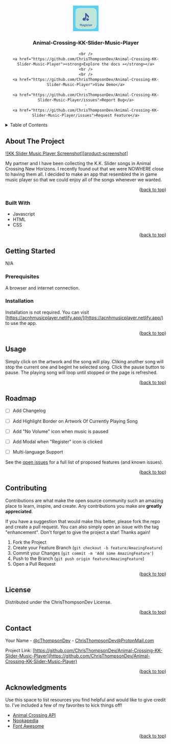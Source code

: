 <div id="top"></div>
<!--
*** Thanks for checking out the Best-README-Template. If you have a suggestion
*** that would make this better, please fork the repo and create a pull request
*** or simply open an issue with the tag "enhancement".
*** Don't forget to give the project a star!
*** Thanks again! Now go create something AMAZING! :D
-->



<!-- PROJECT SHIELDS -->
<!--
*** I'm using markdown "reference style" links for readability.
*** Reference links are enclosed in brackets [ ] instead of parentheses ( ).
*** See the bottom of this document for the declaration of the reference variables
*** for contributors-url, forks-url, etc. This is an optional, concise syntax you may use.
*** https://www.markdownguide.org/basic-syntax/#reference-style-links
-->


<!-- PROJECT LOGO -->
<br />
<div align="center">
  <a href="https://github.com/ChrisThompsonDev/Animal-Crossing-KK-Slider-Music-Player">
    <img src="images/register button.png" alt="Logo" width="80" height="80">
  </a>

  <h3 align="center">Animal-Crossing-KK-Slider-Music-Player</h3>

  <p align="center">
    
    <br />
    <a href="https://github.com/ChrisThompsonDev/Animal-Crossing-KK-Slider-Music-Player"><strong>Explore the docs »</strong></a>
    <br />
    <br />
    <a href="https://github.com/ChrisThompsonDev/Animal-Crossing-KK-Slider-Music-Player">View Demo</a>
    ·
    <a href="https://github.com/ChrisThompsonDev/Animal-Crossing-KK-Slider-Music-Player/issues">Report Bug</a>
    ·
    <a href="https://github.com/ChrisThompsonDev/Animal-Crossing-KK-Slider-Music-Player/issues">Request Feature</a>
  </p>
</div>



<!-- TABLE OF CONTENTS -->
<details>
  <summary>Table of Contents</summary>
  <ol>
    <li>
      <a href="#about-the-project">About The Project</a>
      <ul>
        <li><a href="#built-with">Built With</a></li>
      </ul>
    </li>
    <li>
      <a href="#getting-started">Getting Started</a>
      <ul>
        <li><a href="#prerequisites">Prerequisites</a></li>
        <li><a href="#installation">Installation</a></li>
      </ul>
    </li>
    <li><a href="#usage">Usage</a></li>
    <li><a href="#roadmap">Roadmap</a></li>
    <li><a href="#contributing">Contributing</a></li>
    <li><a href="#license">License</a></li>
    <li><a href="#contact">Contact</a></li>
    <li><a href="#acknowledgments">Acknowledgments</a></li>
  </ol>
</details>



<!-- ABOUT THE PROJECT -->
## About The Project

[![KK Slider Music Player Screenshot][product-screenshot]](https://i.imgur.com/Q4YPdOX.png)

My partner and I have been collecting the K.K. Slider songs in Animal Crossing New Horizons. I recently found out that we were NOWHERE close to having them all. I decided to make an app that resembled the in game music player so that we could enjoy all of the songs whenever we wanted. 

<p align="right">(<a href="#top">back to top</a>)</p>



### Built With

* Javascript
* HTML
* CSS

<p align="right">(<a href="#top">back to top</a>)</p>



<!-- GETTING STARTED -->
## Getting Started

N/A

### Prerequisites

A browser and internet connection.

### Installation

Installation is not required. You can visit [https://acnhmusicplayer.netlify.app/](https://acnhmusicplayer.netlify.app/) to use the app.

<p align="right">(<a href="#top">back to top</a>)</p>



<!-- USAGE EXAMPLES -->
## Usage

Simply click on the artwork and the song will play. Cliking another song will stop the current one and begint he selected song. Click the pause button to pause. The playing song will loop until stopped or the page is refreshed.

<p align="right">(<a href="#top">back to top</a>)</p>



<!-- ROADMAP -->
## Roadmap

- [ ] Add Changelog
- [ ] Add Highlight Border on Artwork Of Currently Playing Song
- [ ] Add "No Volume" icon when music is paused
- [ ] Add Modal when "Register" icon is clicked
- [ ] Multi-language Support


See the [open issues](https://github.com/ChrisThompsonDev/Animal-Crossing-KK-Slider-Music-Player/issues) for a full list of proposed features (and known issues).

<p align="right">(<a href="#top">back to top</a>)</p>



<!-- CONTRIBUTING -->
## Contributing

Contributions are what make the open source community such an amazing place to learn, inspire, and create. Any contributions you make are **greatly appreciated**.

If you have a suggestion that would make this better, please fork the repo and create a pull request. You can also simply open an issue with the tag "enhancement".
Don't forget to give the project a star! Thanks again!

1. Fork the Project
2. Create your Feature Branch (`git checkout -b feature/AmazingFeature`)
3. Commit your Changes (`git commit -m 'Add some AmazingFeature'`)
4. Push to the Branch (`git push origin feature/AmazingFeature`)
5. Open a Pull Request

<p align="right">(<a href="#top">back to top</a>)</p>



<!-- LICENSE -->
## License

Distributed under the ChrisThompsonDev License. 

<p align="right">(<a href="#top">back to top</a>)</p>



<!-- CONTACT -->
## Contact

Your Name - [@cThompsonDev](https://twitter.com/cThompsonDev) - ChrisThompsonDev@ProtonMail.com

Project Link: [https://github.com/ChrisThompsonDev/Animal-Crossing-KK-Slider-Music-Player](https://github.com/ChrisThompsonDev/Animal-Crossing-KK-Slider-Music-Player)

<p align="right">(<a href="#top">back to top</a>)</p>



<!-- ACKNOWLEDGMENTS -->
## Acknowledgments

Use this space to list resources you find helpful and would like to give credit to. I've included a few of my favorites to kick things off!

* [Animal Crossing API](https://acnhapi.com/)
* [Nookapedia](https://nookipedia.com/wiki/Main_Page)
* [Font Awesome](https://fontawesome.com)


<p align="right">(<a href="#top">back to top</a>)</p>



<!-- MARKDOWN LINKS & IMAGES -->
<!-- https://www.markdownguide.org/basic-syntax/#reference-style-links -->
<!--[contributors-shield]: https://img.shields.io/github/contributors/othneildrew/Best-README-Template.svg?style=for-the-badge
[contributors-url]: https://github.com/othneildrew/Best-README-Template/graphs/contributors
[forks-shield]: https://img.shields.io/github/forks/othneildrew/Best-README-Template.svg?style=for-the-badge
[forks-url]: https://github.com/othneildrew/Best-README-Template/network/members
[stars-shield]: https://img.shields.io/github/stars/othneildrew/Best-README-Template.svg?style=for-the-badge
[stars-url]: https://github.com/othneildrew/Best-README-Template/stargazers
[issues-shield]: https://img.shields.io/github/issues/othneildrew/Best-README-Template.svg?style=for-the-badge
[issues-url]: https://github.com/othneildrew/Best-README-Template/issues
[license-shield]: https://img.shields.io/github/license/othneildrew/Best-README-Template.svg?style=for-the-badge
[license-url]: https://github.com/othneildrew/Best-README-Template/blob/master/LICENSE.txt
[linkedin-shield]: https://img.shields.io/badge/-LinkedIn-black.svg?style=for-the-badge&logo=linkedin&colorB=555
[linkedin-url]: https://linkedin.com/in/othneildrew
[product-screenshot]: images/screenshot.png
-->
